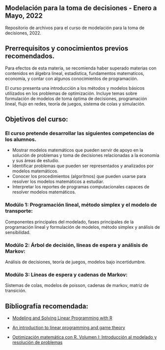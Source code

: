 ## Modelación para la toma de decisiones - Enero a Mayo, 2022
Repositorio de archivos para el curso de modelación para la toma de decisiones, 2022.

## Prerrequisitos y conocimientos previos recomendados.
Para efectos de esta materia, se recomienda haber superado materias con contenidos en álgebra lineal, estadística, fundamentos matematicos, economía, y contar con algunos conocimientos de programación.

El curso presenta una introducción a los métodos y modelos básicos utilizados en los problemas de optimización. Incluye temas sobre formulación de modelos de toma óptima de decisiones, programación lineal, flujo en redes, teoría de juegos, sistema de colas y simulación.

## Objetivos del curso:
### El curso pretende desarrollar las siguientes competencias de los alumnos.
* Mostrar modelos matemáticos que pueden servir de apoyo en la solución de problemas y toma de decisiones relacionadas a la economía y sus áreas de estudio. 
* Identificar problemas que pueden ser representados y analizados por modelos matemáticos. 
* Conocer los procedimientos (algoritmos) que pueden usarse para resolver los modelos matemáticos a estudiar. 
* Interpretar los reportes de programas computacionales capaces de resolver modelos matemáticos.


### Modúlo 1: Programación lineal, método simplex y el modelo de transporte: 
Componentes principales del modelado, fases principales de la programación lineal y formulación de modelos, método simplex y análisis de sensibilidad.

### Modúlo 2: Árbol de decisión, líneas de espera y análisis de Markov: 
Análisis de decisiones, teoría de juegos, modelos bajo incertidumbre. 

### Modúlo 3: Líneas de espera y cadenas de Markov: 
Sistemas de colas, modelos de poisson, cadenas de markov, matriz de transición.  

## Bibliografía recomendada:
* [Modeling and Solving Linear Programming with R](https://upcommons.upc.edu/bitstream/handle/2117/78335/Modeling+and+Solving+Linear+Programming+with+R.pdf?sequence=1)

* [An introduction to linear programming and game theory](https://upcommons.upc.edu/bitstream/handle/2117/78335/Modeling+and+Solving+Linear+Programming+with+R.pdf?sequence=1)

* [Optimización matemática con R. Volumen I: Introducción al modelado y resolución de problemas](https://cran.r-project.org/doc/contrib/Optimizacion_Matematica_con_R_Volumen_I.pdf)


